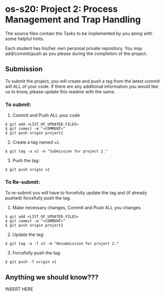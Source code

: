 # os-s20: Project 2: Process Management and Trap Handling

The source files contain the Tasks to be implemented by you along with some helpful hints. 

Each student has his/her own personal private repository. You may add/commit/push as you please during the completion of the project. 

## Submission
To submit the project, you will create and push a tag from the latest commit will ALL of your code. If there are any additional information you would like us to know, please update this readme with the same.

### To submit:
1. Commit and Push ALL your code
```
$ git add <LIST_OF_UPDATED_FILES>
$ git commit -m "<COMMENT>"
$ git push origin project2
```
2. Create a tag named `v2`.
```
$ git tag -a v2 -m "Submission for project 2."
```

3. Push the tag:
```
$ git push origin v2
```

### To Re-submit:
To re-submit you will have to forcefully update the tag and (if already pushed) forcefully push the tag.

1. Make necessary changes, Commit and Push ALL you changes.
```
$ git add <LIST_OF_UPDATED_FILES>
$ git commit -m "<COMMENT>"
$ git push origin project2
```

2. Update the tag:
```
$ git tag -a -f v2 -m "Resubmission for project 2."
```

3. Forcefully push the tag:
```
$ git push -f origin v2
```


## Anything we should know???
INSERT HERE
